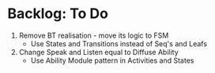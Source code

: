 # Backlog: To Do
1. Remove BT realisation - move its logic to FSM
   - Use States and Transitions instead of Seq's and Leafs
2. Change Speak and Listen equal to Diffuse Ability
   - Use Ability Module pattern in Activities and States
